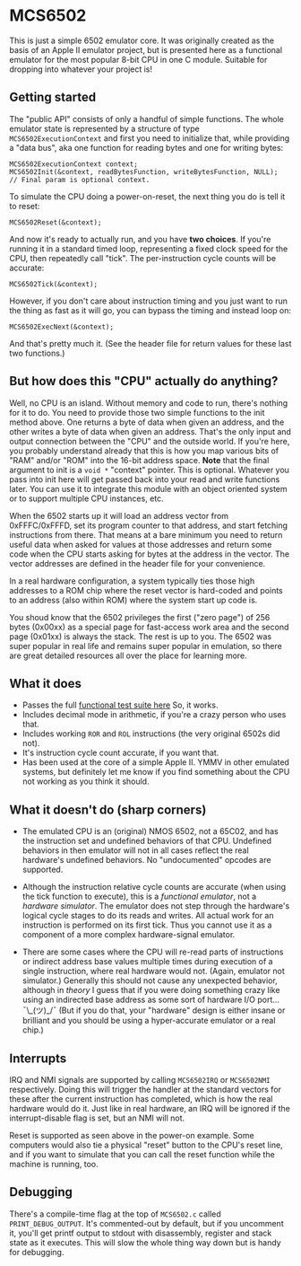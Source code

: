 # MCS6502 

This is just a simple 6502 emulator core. It was originally created as the basis of an Apple II emulator project, but is presented here as a functional emulator for the most popular 8-bit CPU in one C module. Suitable for dropping into whatever your project is!

## Getting started 

The "public API" consists of only a handful of simple functions. The whole emulator state is represented by a structure of type `MCS6502ExecutionContext` and first you need to initialize that, while providing a "data bus", aka one function for reading bytes and one for writing bytes:

    MCS6502ExecutionContext context;
    MCS6502Init(&context, readBytesFunction, writeBytesFunction, NULL);  // Final param is optional context.
    
To simulate the CPU doing a power-on-reset, the next thing you do is tell it to reset:

    MCS6502Reset(&context);
    
And now it's ready to actually run, and you have **two choices**. If you're running it in a standard timed loop, representing a fixed clock speed for the CPU, then repeatedly call "tick". The per-instruction cycle counts will be accurate:

    MCS6502Tick(&context);

However, if you don't care about instruction timing and you just want to run the thing as fast as it will go, you can bypass the timing and instead loop on:

    MCS6502ExecNext(&context);

And that's pretty much it. (See the header file for return values for these last two functions.)

## But how does this "CPU" actually do anything?

Well, no CPU is an island. Without memory and code to run, there's nothing for it to do. You need to provide those two simple functions to the init method above. One returns a byte of data when given an address, and the other writes a byte of data when given an address. That's the only input and output connection between the "CPU" and the outside world. If you're here, you probably understand already that this is how you map various bits of "RAM" and/or "ROM" into the 16-bit address space. **Note** that the final argument to init is a `void *` "context" pointer. This is optional. Whatever you pass into init here will get passed back into your read and write functions later. You can use it to integrate this module with an object oriented system or to support multiple CPU instances, etc.

When the 6502 starts up it will load an address vector from 0xFFFC/0xFFFD, set its program counter to that address, and start fetching instructions from there. That means at a bare minimum you need to return useful data when asked for values at those addresses and return some code when the CPU starts asking for bytes at the address in the vector. The vector addresses are defined in the header file for your convenience. 

In a real hardware configuration, a system typically ties those high addresses to a ROM chip where the reset vector is hard-coded and points to an address (also within ROM) where the system start up code is.

You shoud know that the 6502 privileges the first ("zero page") of 256 bytes (0x00xx) as a special page for fast-access work area and the second page (0x01xx) is always the stack. The rest is up to you. The 6502 was super popular in real life and remains super popular in emulation, so there are great detailed resources all over the place for learning more.

## What it does

- Passes the full [functional test suite here](https://github.com/Klaus2m5/6502_65C02_functional_tests) So, it works.
- Includes decimal mode in arithmetic, if you're a crazy person who uses that.
- Includes working `ROR` and `ROL` instructions (the very original 6502s did not).
- It's instruction cycle count accurate, if you want that.
- Has been used at the core of a simple Apple II. YMMV in other emulated systems, but definitely let me know if you find something about the CPU not working as you think it should.

## What it doesn't do (sharp corners)

- The emulated CPU is an (original) NMOS 6502, not a 65C02, and has the instruction set and undefined behaviors of that CPU. Undefined behaviors in then emulator will not in all cases reflect the real hardware's undefined behaviors. No "undocumented" opcodes are supported. 

- Although the instruction relative cycle counts are accurate (when using the tick function to execute), this is a *functional emulator*, not a *hardware simulator*. The emulator does not step through the hardware's logical cycle stages to do its reads and writes. All actual work for an instruction is performed on its first tick. Thus you cannot use it as a component of a more complex hardware-signal emulator.

- There are some cases where the CPU will re-read parts of instructions or indirect address base values multiple times during execution of a single instruction, where real hardware would not. (Again, emulator not simulator.) Generally this should not cause any unexpected behavior, although in *theory* I guess that if you were doing something crazy like using an indirected base address as some sort of hardware I/O port... ¯\\\_(ツ)\_/¯ (But if you do that, your "hardware" design is either insane or brilliant and you should be using a hyper-accurate emulator or a real chip.)

## Interrupts

IRQ and NMI signals are supported by calling `MCS6502IRQ` or `MCS6502NMI` respectively. Doing this will trigger the handler at the standard vectors for these after the current instruction has completed, which is how the real hardware would do it. Just like in real hardware, an IRQ will be ignored if the interrupt-disable flag is set, but an NMI will not. 

Reset is supported as seen above in the power-on example. Some computers would also tie a physical "reset" button to the CPU's reset line, and if you want to simulate that you can call the reset function while the machine is running, too. 

## Debugging

There's a compile-time flag at the top of `MCS6502.c` called `PRINT_DEBUG_OUTPUT`. It's commented-out by default, but if you uncomment it, you'll get printf output to stdout with disassembly, register and stack state as it executes. This will slow the whole thing way down but is handy for debugging.
